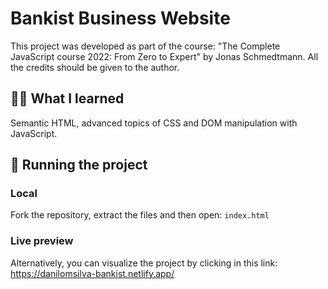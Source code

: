 # Bankist Business Website

This project was developed as part of the course: "The Complete JavaScript course 2022: From Zero to Expert" by Jonas Schmedtmann. All the credits should be given to the author.

## 👨‍💻 What I learned

Semantic HTML, advanced topics of CSS and DOM manipulation with JavaScript.

## 📂 Running the project

### Local
Fork the repository, extract the files and then open: `index.html`

### Live preview
Alternatively, you can visualize the project by clicking in this link: https://danilomsilva-bankist.netlify.app/ 
